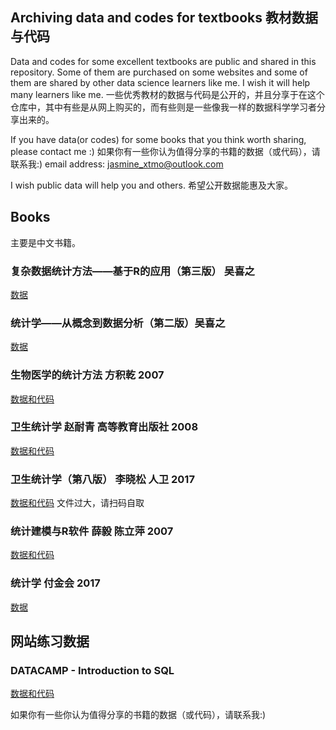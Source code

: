 ## Archiving data and codes for textbooks 教材数据与代码


Data and codes for some excellent textbooks are public and shared in this repository. Some of them are purchased on some websites and some of them are shared by other data science learners like me. I wish it will help many learners like me.
一些优秀教材的数据与代码是公开的，并且分享于在这个仓库中，其中有些是从网上购买的，而有些则是一些像我一样的数据科学学习者分享出来的。

If you have data(or codes) for some books that you think worth sharing, please contact me :) 
如果你有一些你认为值得分享的书籍的数据（或代码），请联系我:)
email address: jasmine_xtmo@outlook.com

I wish public data will help you and others.
希望公开数据能惠及大家。

## Books
主要是中文书籍。

### 复杂数据统计方法——基于R的应用（第三版） 吴喜之
[数据](/WU-FZ3-2015-data.zip)

### 统计学——从概念到数据分析（第二版）吴喜之
[数据](/WU-TJX-2016-data.rar)

### 生物医学的统计方法 方积乾 2007
[数据和代码](/FANG-SWYX-2007-data%26codes.rar)

### 卫生统计学 赵耐青 高等教育出版社 2008
[数据和代码](/ZHAO-WSTJ-2008-data%26codes.zip)

### 卫生统计学（第八版） 李晓松 人卫 2017
[数据和代码](/LI-WSTJ-2017-data_codes.png) 文件过大，请扫码自取

### 统计建模与R软件 薛毅 陈立萍 2007
[数据和代码](/XUE-TJJM-2007-data%20codes.rar)

### 统计学  付金会 2017
[数据](/FU-TJX-2017-data.rar)

## 网站练习数据
### DATACAMP - Introduction to SQL
[数据和代码](/films.sql)



如果你有一些你认为值得分享的书籍的数据（或代码），请联系我:)
